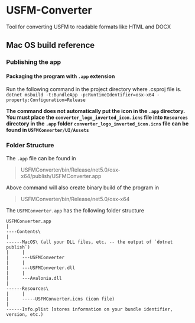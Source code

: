 # USFM-Converter
Tool for converting USFM to readable formats like HTML and DOCX


## Mac OS build reference

### Publishing the app

#### Packaging the program with `.app` extension

Run the following command in the project directory where .csproj file is.  
`dotnet msbuild -t:BundleApp -p:RuntimeIdentifier=osx-x64 -property:Configuration=Release`

**The command does not automatically put the icon in the `.app` directory.**
**You must place the `converter_logo_inverted_icon.icns` file into `Resources` directory in the `.app` folder**
**`converter_logo_inverted_icon.icns` file can be found in `USFMConverter/UI/Assets`**

### Folder Structure

The `.app` file can be found in
> USFMConverter/bin/Release/net5.0/osx-x64/publish/USFMConverter.app

Above command will also create binary build of the program in
> USFMConverter/bin/Release/net5.0/osx-x64

The `USFMConverter.app` has the following folder structure

```
USFMConverter.app
|
----Contents\
|
------MacOS\ (all your DLL files, etc. -- the output of `dotnet publish`)
|     |
|     ---USFMConverter
|     |
|     ---USFMConverter.dll
|     |
|     ---Avalonia.dll
|
------Resources\
|     |
|     -----USFMConverter.icns (icon file)
|
------Info.plist [stores information on your bundle identifier, version, etc.)
```
